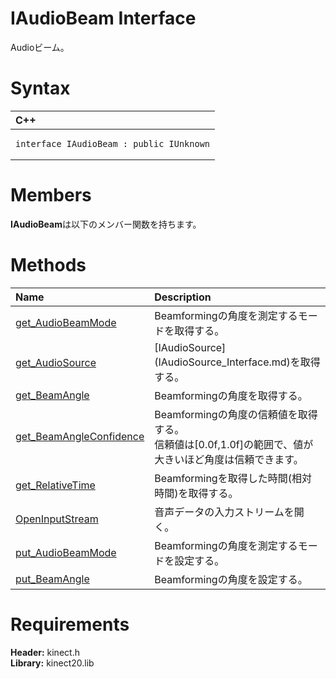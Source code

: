 IAudioBeam Interface  
====================  

Audioビーム。 <span id="syntaxSection"></span>

Syntax  
======  

<table>
<colgroup>
<col width="100%" />
</colgroup>
<thead>
<tr class="header">
<th align="left">C++</th>
</tr>
</thead>
<tbody>
<tr class="odd">
<td align="left"><pre><code>interface IAudioBeam : public IUnknown</code></pre></td>
</tr>
</tbody>
</table>

<span id="classMembersSection"></span>

Members  
=======  

**IAudioBeam**は以下のメンバー関数を持ちます。  

<span id="publicmethodsSection"></span>

Methods  
=======  

<table>
<colgroup>
<col width="30%" />
<col width="60%" />
</colgroup>
<thead>
<tr class="header">
<th align="left">Name</th>
<th align="left">Description</th>
</tr>
</thead>
<tbody>
<tr class="odd">
<td align="left"><a href="IAudioBeam_Interface/Methods/get_AudioBeamMode_Method.md">get_AudioBeamMode</a></td>
<td align="left">Beamformingの角度を測定するモードを取得する。</td>
</tr>
<tr class="even">
<td align="left"><a href="IAudioBeam_Interface/Methods/get_AudioSource_Method.md">get_AudioSource</a></td>
<td align="left">[IAudioSource](IAudioSource_Interface.md)を取得する。</td>
</tr>
<tr class="odd">
<td align="left"><a href="IAudioBeam_Interface/Methods/get_BeamAngle_Method.md">get_BeamAngle</a></td>
<td align="left">Beamformingの角度を取得する。</td>
</tr>
<tr class="even">
<td align="left"><a href="IAudioBeam_Interface/Methods/get_BeamAngleConfidence.md">get_BeamAngleConfidence</a></td>
<td align="left">Beamformingの角度の信頼値を取得する。<br/>信頼値は[0.0f,1.0f]の範囲で、値が大きいほど角度は信頼できます。</td>
</tr>
<tr class="odd">
<td align="left"><a href="IAudioBeam_Interface/Methods/get_RelativeTime_Method.md">get_RelativeTime</a></td>
<td align="left">Beamformingを取得した時間(相対時間)を取得する。</td>
</tr>
<tr class="even">
<td align="left"><a href="IAudioBeam_Interface/Methods/OpenInputStream_Method.md">OpenInputStream</a></td>
<td align="left">音声データの入力ストリームを開く。</td>
</tr>
<tr class="odd">
<td align="left"><a href="IAudioBeam_Interface/Methods/put_AudioBeamMode_Method.md">put_AudioBeamMode</a></td>
<td align="left">Beamformingの角度を測定するモードを設定する。</td>
</tr>
<tr class="even">
<td align="left"><a href="IAudioBeam_Interface/Methods/put_BeamAngle_Method.md">put_BeamAngle</a></td>
<td align="left">Beamformingの角度を設定する。</td>
</tr>
</tbody>
</table>

<span id="requirements"></span>

Requirements  
============  

**Header:** kinect.h  
**Library:** kinect20.lib  



<!--Please do not edit the data in the comment block below.-->
<!--
TOCTitle : IAudioBeam Interface
RLTitle : IAudioBeam Interface
KeywordK : IAudioBeam interface, about
HelpPriority : 2
TopicType : apiref
KeywordF : IAudioBeam
KeywordF : Microsoft.Kinect.kinect.IAudioBeam
KeywordA : T:Microsoft.Kinect.kinect.IAudioBeam
AssetID : T:Microsoft.Kinect.kinect.IAudioBeam
Locale : en-us
CommunityContent : 1
APIType : Managed
APILocation : 
APIName : Microsoft.Kinect.kinect.IAudioBeam
TargetOS : Windows
TopicType : kbSyntax
DevLang : C++
DocSet : K4Wv2
ProjType : K4Wv2Proj
Technology : Kinect for Windows
Product : Kinect for Windows SDK v2
productversion : 20
-->
